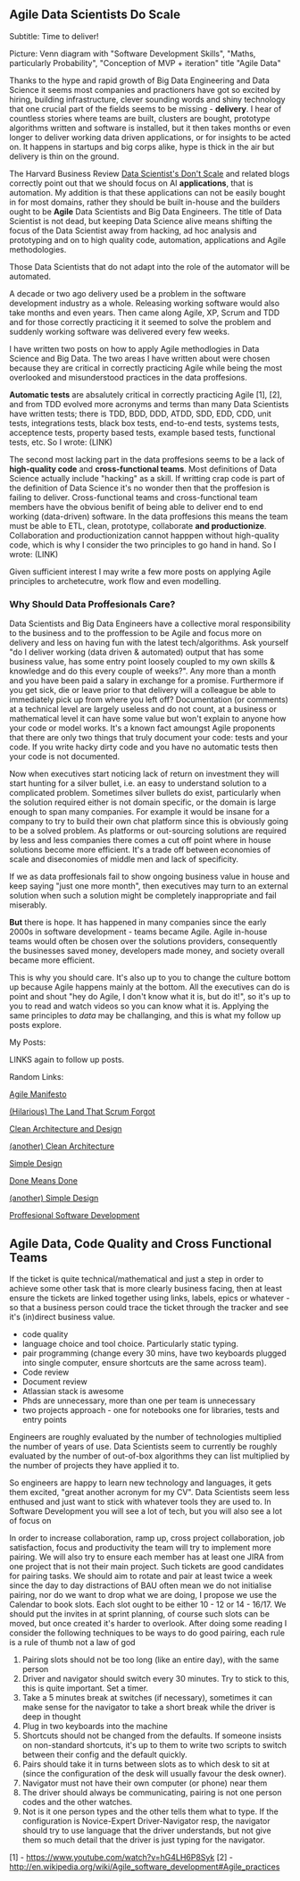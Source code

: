 ## Agile Data Scientists Do Scale

Subtitle: Time to deliver!

Picture: Venn diagram with "Software Development Skills", "Maths, particularly Probability", "Conception of MVP + iteration" title "Agile Data"

Thanks to the hype and rapid growth of Big Data Engineering and Data Science it seems most companies and practioners have got so excited by hiring, building infrastructure, clever sounding words and shiny technology that one crucial part of the fields seems to be missing - **delivery**.  I hear of countless stories where teams are built, clusters are bought, prototype algorithms written and software is installed, but it then takes months or even longer to deliver working data driven applications, or for insights to be acted on.  It happens in startups and big corps alike, hype is thick in the air but delivery is thin on the ground.

The Harvard Business Review [Data Scientist's Don't Scale](https://hbr.org/2015/05/data-scientists-dont-scale) and related blogs correctly point out that we should focus on AI **applications**, that is automation. My addition is that these applications can not be easily bought in for most domains, rather they should be built in-house and the builders ought to be **Agile** Data Scientists and Big Data Engineers. The title of Data Scientist is not dead, but keeping Data Science alive means shifting the focus of the Data Scientist away from hacking, ad hoc analysis and prototyping and on to high quality code, automation, applications and Agile methodologies.

Those Data Scientists that do not adapt into the role of the automator will be automated.

A decade or two ago delivery used be a problem in the software development industry as a whole.  Releasing working software would also take months and even years.  Then came along Agile, XP, Scrum and TDD and for those correctly practicing it it seemed to solve the problem and suddenly working software was delivered every few weeks.

I have written two posts on how to apply Agile methodlogies in Data Science and Big Data. The two areas I have written about were chosen because they are critical in correctly practicing Agile while being the most overlooked and misunderstood practices in the data proffesions.

**Automatic tests** are absalutely critical in correctly practicing Agile [1], [2], and from TDD evolved more acronyms and terms than many Data Scientists have written tests; there is TDD, BDD, DDD, ATDD, SDD, EDD, CDD, unit tests, integrations tests, black box tests, end-to-end tests, systems tests, acceptence tests, property based tests, example based tests, functional tests, etc. So I wrote: (LINK)

The second most lacking part in the data proffesions seems to be a lack of **high-quality code** and **cross-functional teams**.  Most definitions of Data Science actually include "hacking" as a skill.  If writting crap code is part of the definition of Data Science it's no wonder then that the proffesion is failing to deliver.  Cross-functional teams and cross-functional team members have the obvious benifit of being able to deliver end to end working (data-driven) software.  In the data proffesions this means the team must be able to ETL, clean, prototype, collaborate **and productionize**.  Collaboration and productionization cannot happpen without high-quality code, which is why I consider the two principles to go hand in hand. So I wrote: (LINK)

Given sufficient interest I may write a few more posts on applying Agile principles to archetecutre, work flow and even modelling.

### Why Should Data Proffesionals Care?

Data Scientists and Big Data Engineers have a collective moral responsibility to the business and to the proffession to be Agile and focus more on delivery and less on having fun with the latest tech/algorithms.  Ask yourself "do I deliver working (data driven & automated) output that has some business value, has some entry point loosely coupled to my own skills & knowledge and do this every couple of weeks?". Any more than a month and you have been paid a salary in exchange for a promise. Furthermore if you get sick, die or leave prior to that delivery will a colleague be able to immediately pick up from where you left off? Documentation (or comments) at a technical level are largely useless and do not count, at a business or mathematical level it can have some value but won't explain to anyone how your code or model works. It's a known fact amoungst Agile proponents that there are only two things that truly document your code: tests and your code.  If you write hacky dirty code and you have no automatic tests then your code is not documented.

Now when executives start noticing lack of return on investment they will start hunting for a silver bullet, i.e. an easy to understand solution to a complicated problem.  Sometimes silver bullets do exist, particularly when the solution required either is not domain specific, or the domain is large enough to span many companies.  For example it would be insane for a company to try to build their own chat platform since this is obviously going to be a solved problem.  As platforms or out-sourcing solutions are required by less and less companies there comes a cut off point where in house solutions become more efficient.  It's a trade off between economies of scale and diseconomies of middle men and lack of specificity.

If we as data proffesionals fail to show ongoing business value in house and keep saying "just one more month", then executives may turn to an external solution when such a solution might be completely inappropriate and fail miserably.

**But** there is hope.  It has happened in many companies since the early 2000s in software development - teams became Agile.  Agile in-house teams would often be chosen over the solutions providers, consequently the businesses saved money, developers made money, and society overall became more efficient.

This is why you should care.  It's also up to you to change the culture bottom up because Agile happens mainly at the bottom.  All the executives can do is point and shout "hey do Agile, I don't know what it is, but do it!", so it's up to you to read and watch videos so you can know what it is.  Applying the same principles to *data* may be challanging, and this is what my follow up posts explore.

My Posts:

LINKS again to follow up posts.

Random Links:

[Agile Manifesto](http://agilemanifesto.org/)

[(Hilarious) The Land That Scrum Forgot](https://www.youtube.com/watch?v=hG4LH6P8Syk)

[Clean Architecture and Design](https://www.youtube.com/watch?v=Nsjsiz2A9mg)

[(another) Clean Architecture](https://www.youtube.com/watch?v=Nltqi7ODZTM)

[Simple Design](http://www.jamesshore.com/Agile-Book/simple_design.html)

[Done Means Done](http://www.allaboutagile.com/agile-principle-7-done-means-done/)

[(another) Simple Design](http://guide.agilealliance.org/guide/simple-design.html)

[Proffesional Software Development](https://www.youtube.com/watch?v=zwtg7lIMUaQ)

## Agile Data, Code Quality and Cross Functional Teams


If the ticket is quite technical/mathematical and just a step in order to achieve some other task that is more clearly business facing, then at least ensure the tickets are linked together using links, labels, epics or whatever - so that a business person could trace the ticket through the tracker and see it's (in)direct business value.





- code quality
- language choice and tool choice.  Particularly static typing.
- pair programming (change every 30 mins, have two keyboards plugged into single computer, ensure shortcuts are the same across team).
- Code review
- Document review
- Atlassian stack is awesome
- Phds are unnecessary, more than one per team is unnecessary
- two projects approach - one for notebooks one for libraries, tests and entry points

Engineers are roughly evaluated by the number of technologies multiplied the number of years of use.
Data Scientists seem to currently be roughly evaluated by the number of out-of-box algorithms they can list multiplied by the number of projects they have applied it to.

So engineers are happy to learn new technology and languages, it gets them excited, "great another acronym for my CV".  Data Scientists seem less enthused and just want to stick with whatever tools they are used to.  In Software Development you will see a lot of tech, but you will also see a lot of focus on 

In order to increase collaboration, ramp up, cross project collaboration, job satisfaction, focus and productivity the team will try to implement more pairing.  We will also try to ensure each member has at least one JIRA from one project that is not their main project.  Such tickets are good candidates for pairing tasks.  We should aim to rotate and pair at least twice a week since the day to day distractions of BAU often mean we do not initialise pairing, nor do we want to drop what we are doing, I propose we use the Calendar to book slots.  Each slot ought to be either 10 - 12 or 14 - 16/17.  We should put the invites in at sprint planning, of course such slots can be moved, but once created it's harder to overlook.  After doing some reading I consider the following techniques to be ways to do good pairing, each rule is a rule of thumb not a law of god

1. Pairing slots should not be too long (like an entire day), with the same person
2. Driver and navigator should switch every 30 minutes. Try to stick to this, this is quite important. Set a timer.
3. Take a 5 minutes break at switches (if necessary), sometimes it can make sense for the navigator to take a short break while the driver is deep in thought
4. Plug in two keyboards into the machine
5. Shortcuts should not be changed from the defaults. If someone insists on non-standard shortcuts, it's up to them to write two scripts to switch between their config and the default quickly.
6. Pairs should take it in turns between slots as to which desk to sit at (since the configuration of the desk will usually favour the desk owner).
7. Navigator must not have their own computer (or phone) near them
8. The driver should always be communicating, pairing is not one person codes and the other watches.
9. Not is it one person types and the other tells them what to type.  If the configuration is Novice-Expert Driver-Navigator resp, the navigator should try to use language that the driver understands, but not give them so much detail that the driver is just typing for the navigator.


[1] - https://www.youtube.com/watch?v=hG4LH6P8Syk
[2] - http://en.wikipedia.org/wiki/Agile_software_development#Agile_practices
